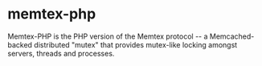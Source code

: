 # memtex-php
Memtex-PHP is the PHP version of the Memtex protocol -- a Memcached-backed distributed "mutex" that provides mutex-like locking amongst servers, threads and processes.

